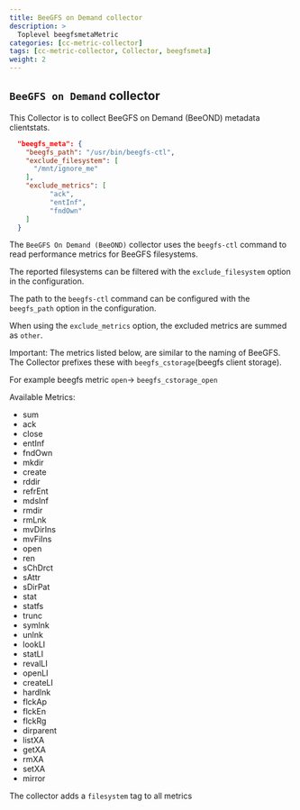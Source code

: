 ```yaml
---
title: BeeGFS on Demand collector
description: >
  Toplevel beegfsmetaMetric
categories: [cc-metric-collector]
tags: [cc-metric-collector, Collector, beegfsmeta]
weight: 2
---
```


## `BeeGFS on Demand` collector
This Collector is to collect BeeGFS on Demand (BeeOND) metadata clientstats.

```json
  "beegfs_meta": {
	"beegfs_path": "/usr/bin/beegfs-ctl",
    "exclude_filesystem": [
      "/mnt/ignore_me"
    ],
    "exclude_metrics": [     
          "ack",
          "entInf",
          "fndOwn"
    ]
  }
```

The `BeeGFS On Demand (BeeOND)` collector uses the `beegfs-ctl` command to read performance metrics for
BeeGFS filesystems.

The reported filesystems can be filtered with the `exclude_filesystem` option
in the configuration.

The path to the `beegfs-ctl` command can be configured with the `beegfs_path` option
in the configuration.

When using the `exclude_metrics` option, the excluded metrics are summed as `other`.

Important: The metrics listed below, are similar to the naming of BeeGFS. The Collector prefixes these with `beegfs_cstorage`(beegfs client storage).

For example beegfs metric `open`-> `beegfs_cstorage_open`

Available Metrics:

* sum
* ack
* close
* entInf
* fndOwn
* mkdir
* create
* rddir
* refrEnt
* mdsInf
* rmdir
* rmLnk
* mvDirIns
* mvFiIns
* open
* ren
* sChDrct
* sAttr
* sDirPat
* stat
* statfs
* trunc
* symlnk
* unlnk
* lookLI
* statLI
* revalLI
* openLI
* createLI
* hardlnk
* flckAp
* flckEn
* flckRg
* dirparent
* listXA
* getXA
* rmXA
* setXA
* mirror

The collector adds a `filesystem` tag to all metrics